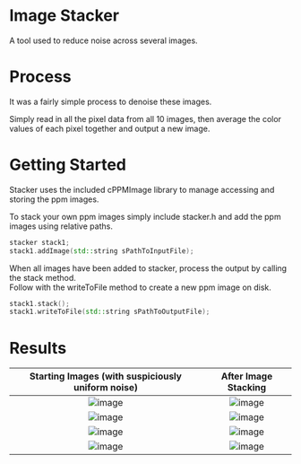 # Image Stacker

A tool used to reduce noise across several images.

# Process

It was a fairly simple process to denoise these images. 

Simply read in all the pixel data from all 10 images, 
then average the color values of each pixel together and output a new image.

# Getting Started

Stacker uses the included cPPMImage library to manage accessing and storing the ppm images.

To stack your own ppm images simply include stacker.h and add the ppm images using relative paths.

```cpp
stacker stack1;
stack1.addImage(std::string sPathToInputFile);
```

When all images have been added to stacker, process the output by calling the stack method.  
Follow with the writeToFile method to create a new ppm image on disk.  

```cpp
stack1.stack();
stack1.writeToFile(std::string sPathToOutputFile);
```

# Results

|Starting Images (with suspiciously uniform noise)|After Image Stacking|
|:---:|:---:|
|![image](https://i.imgur.com/ibaxY6i.png)|![image](https://i.imgur.com/AqCNkMM.png)|
|![image](https://i.imgur.com/ZvyhTR9.png)|![image](https://i.imgur.com/pEtQXPj.png)|
|![image](https://i.imgur.com/PAlP4AZ.png)|![image](https://i.imgur.com/e9ck0B9.png)|
|![image](https://i.imgur.com/HTjeeJe.png)|![image](https://i.imgur.com/qDlcYMc.png)|
